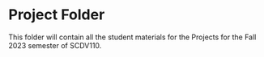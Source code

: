 # Project Folder

This folder will contain all the student materials for the Projects for the Fall
2023 semester of SCDV110.
